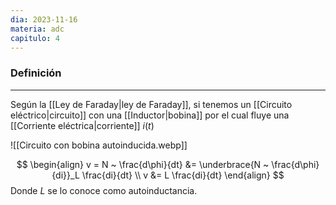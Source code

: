 ```yaml
---
dia: 2023-11-16
materia: adc
capitulo: 4
---
```

### Definición
---
Según la [[Ley de Faraday|ley de Faraday]], si tenemos un [[Circuito eléctrico|circuito]] con una [[Inductor|bobina]] por el cual fluye una [[Corriente eléctrica|corriente]] $i(t)$

![[Circuito con bobina autoinducida.webp]]

$$ \begin{align} 
	v = N ~ \frac{d\phi}{dt} &= \underbrace{N ~ \frac{d\phi}{di}}_L \frac{di}{dt} \\
	v &= L \frac{di}{dt} 
\end{align} $$
Donde $L$ se lo conoce como autoinductancia.